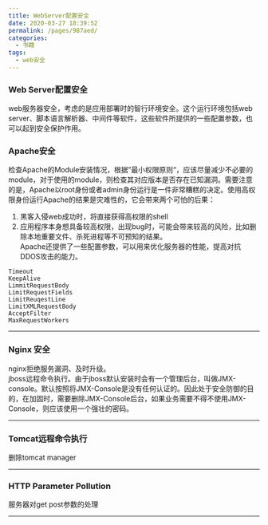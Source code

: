 ```yaml
---
title: WebServer配置安全
date: 2020-03-27 18:39:52
permalink: /pages/987aed/
categories:
  - 书籍
tags:
  - web安全
---
```

### Web Server配置安全

web服务器安全，考虑的是应用部署时的智行环境安全。这个运行环境包括web server、脚本语言解析器、中间件等软件，这些软件所提供的一些配置参数，也可以起到安全保护作用。

### Apache安全

检查Apache的Module安装情况，根据”最小权限原则“，应该尽量减少不必要的module，对于使用的module，则检查其对应版本是否存在已知漏洞。需要注意的是，Apache以root身份或者admin身份运行是一件非常糟糕的决定。使用高权限身份运行Apache的结果是灾难性的，它会带来两个可怕的后果：  
1. 黑客入侵web成功时，将直接获得高权限的shell  
2. 应用程序本身想具备较高权限，出现bug时，可能会带来较高的风险，比如删除本地重要文件、杀死进程等不可预知的结果。  
Apache还提供了一些配置参数，可以用来优化服务器的性能，提高对抗DDOS攻击的能力。
```
Timeout
KeepAlive
LimmitRequestBody
LimitRequestFields
LimitReuqestLine
LimitXMLRequestBody
AcceptFilter
MaxRequestWorkers
```
--- 

### Nginx 安全

nginx拒绝服务漏洞、及时升级。  
jboss远程命令执行。由于jboss默认安装时会有一个管理后台，叫做JMX-console。默认按照将JMX-Console是没有任何认证的。因此处于安全防御的目的，在加固时，需要删除JMX-Console后台，如果业务需要不得不使用JMX-Console，则应该使用一个强壮的密码。

---

### Tomcat远程命令执行

删除tomcat manager

---

### HTTP Parameter Pollution

服务器对get post参数的处理

---